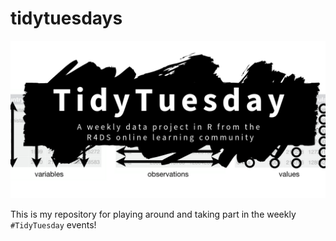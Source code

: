 # tidytuesdays

![tidytuesday logo](https://raw.githubusercontent.com/rfordatascience/tidytuesday/master/static/tt_logo.png)

This is my repository for playing around and taking part in the weekly `#TidyTuesday` events!
